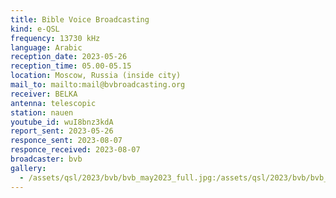```yaml
---
title: Bible Voice Broadcasting
kind: e-QSL
frequency: 13730 kHz
language: Arabic
reception_date: 2023-05-26
reception_time: 05.00-05.15
location: Moscow, Russia (inside city)
mail_to: mailto:mail@bvbroadcasting.org
receiver: BELKA
antenna: telescopic
station: nauen
youtube_id: wuI8bnz3kdA
report_sent: 2023-05-26
responce_sent: 2023-08-07
responce_received: 2023-08-07
broadcaster: bvb
gallery:
  - /assets/qsl/2023/bvb/bvb_may2023_full.jpg:/assets/qsl/2023/bvb/bvb_may2023_small.jpg
---
```

